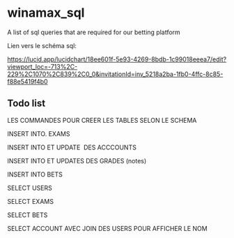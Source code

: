 # winamax_sql
A list of sql queries that are required for our betting platform

Lien vers le schéma sql:

https://lucid.app/lucidchart/18ee601f-5e93-4269-8bdb-1c99018eeea7/edit?viewport_loc=-713%2C-229%2C1070%2C839%2C0_0&invitationId=inv_5218a2ba-1fb0-4ffc-8c85-f88e5419f4b0

## Todo list 

LES COMMANDES POUR CREER LES TABLES SELON LE SCHEMA

INSERT INTO. EXAMS

INSERT INTO ET UPDATE  DES ACCCOUNTS

INSERT INTO ET UPDATES DES GRADES (notes)

INSERT INTO BETS

SELECT USERS

SELECT EXAMS

SELECT BETS

SELECT ACCOUNT AVEC JOIN DES USERS POUR AFFICHER LE NOM